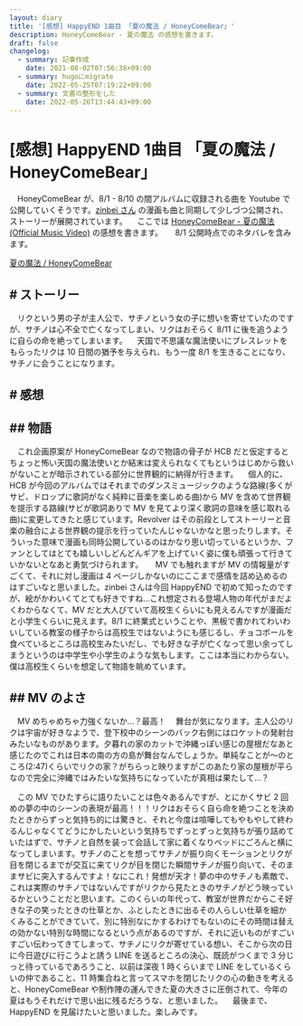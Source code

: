 ```yaml
---
layout: diary
title: '[感想] HappyEND 1曲目 「夏の魔法 / HoneyComeBear」'
description: HoneyComeBear - 夏の魔法 の感想を書きます。
draft: false
changelog:
  - summary: 記事作成
    date: 2021-08-02T07:56:38+09:00
  - summary: hugoにmigrate
    date: 2022-05-25T07:19:22+09:00
  - summary: 文書の整形をした
    date: 2022-05-26T13:44:43+09:00
---
```


# [感想] HappyEND 1曲目 「夏の魔法 / HoneyComeBear」

　HoneyComeBear が、8/1 - 8/10 の間アルバムに収録される曲を Youtube で公開していくそうです。[zinbei さん](https://twitter.com/tz036) の漫画も曲と同期して少しづつ公開され、ストーリーが展開されています。
　ここでは [HoneyComeBear - 夏の魔法 (Official Music Video)](https://youtu.be/wZAQvJmf1ps) の感想を書きます。
　 8/1 公開時点でのネタバレを含みます。

[夏の魔法 / HoneyComeBear](https://youtu.be/wZAQvJmf1ps)

## # ストーリー

　リクという男の子が主人公で、サチノという女の子に想いを寄せていたのですが、サチノは心不全で亡くなってしまい、リクはおそらく 8/11 に後を追うように自らの命を絶ってしまいます。
　天国で不思議な魔法使いにブレスレットをもらったリクは 10 日間の猶予を与えられ、もう一度 8/1 を生きることになり、サチノに会うことになります。

## # 感想

## ## 物語

　これ企画原案が HoneyComeBear なので物語の骨子が HCB だと仮定するとちょっと怖い天国の魔法使いとか結末は変えられなくてもというはじめから救いがないことが暗示されている部分に世界観的に納得が行きます。
　個人的に、HCB が今回のアルバムではそれまでのダンスミュージックのような路線(多くがサビ、ドロップに歌詞がなく純粋に音楽を楽しめる曲)から MV を含めて世界観を提示する路線(サビが歌詞ありで MV を見てより深く歌詞の意味を感じ取れる曲)に変更してきたと感じています。Revolver はその前段としてストーリーと音楽の融合による世界観の提示を行っていたんじゃないかなと思ったりします。そういった意味で漫画も同時公開しているのはかなり思い切っているというか、ファンとしてはとても嬉しいしどんどんギアを上げていく姿に僕も頑張って行きていかないとなあと勇気づけられます。
　 MV でも触れますが MV の情報量がすごくて、それに対し漫画は 4 ページしかないのにここまで感情を詰め込めるのはすごいなと思いました。zinbei さんは今回 HappyEND で初めて知ったのですが、絵がかわいくてとても好きですね...これ想定される登場人物の年代がまだよくわからなくて、MV だと大人びていて高校生くらいにも見えるんですが漫画だと小学生くらいに見えます。8/1 に終業式ということや、黒板で書かれてわいわいしている教室の様子からは高校生ではないようにも感じるし、チョコボールを食べているところは高校生みたいだし、でも好きな子が亡くなって思い余ってしまうというのは中学生や小学生のような気もします。ここは本当にわからない。僕は高校生くらいを想定して物語を眺めています。

## ## MV のよさ

　MV めちゃめちゃ力強くないか...？最高！
　舞台が気になります。主人公のリクは宇宙が好きなようで、登下校中のシーンのバック右側にはロケットの発射台みたいなものがあります。夕暮れの家のカットで沖縄っぽい感じの屋根だなあと感じたのでこれは日本の南の方の島が舞台なんでしょうか。単純なことが〜のところ(2:47)くらいでリクの家？がちらっと映りますがこのあたり家の屋根が平らなので完全に沖縄ではみたいな気持ちになっていたが真相は果たして...？

　この MV でひたすらに語りたいことは色々あるんですが、とにかくサビ 2 回めの夢の中のシーンの表現が最高！！！リクはおそらく自ら命を絶つことを決めたときからずっと気持ち的には驚きと、それと今度は喧嘩してもやもやして終わるんじゃなくてどうにかしたいという気持ちでずっとずっと気持ちが張り詰めていたはずで、サチノと自然を装って会話して家に着くなりベッドにごろんと横になってしまいます。サチノのことを想ってサチノが振り向くモーションとリクが目を閉じるまでが交互に来てリクが目を閉じた瞬間サチノが振り向いて、そのままサビに突入するんですよ！なにこれ！発想が天才！夢の中のサチノも素敵で、これは実際のサチノではないんですがリクから見たときのサチノがどう映っているかということだと思います。このくらいの年代って、教室が世界だからこそ好きな子の笑ったときの仕草とか、ふとしたときに出るその人らしい仕草を細かくみることができていて、別に特別なにかするわけでもないのにその時間は替えの効かない特別な時間になるという点があるのですが、それに近いものがすごいすごい伝わってきてしまって、サチノにリクが寄せている想い、そこから次の日に今日遊びに行こうよと誘う LINE を送るところの決心、既読がつくまで 3 分じっと待っているであろうこと、以前は深夜 1 時くらいまで LINE をしているくらいの仲であること、11 時集合ねと言ってスマホを閉じたリクの心の動きを考えると、HoneyComeBear や制作陣の運んできた夏の大きさに圧倒されて、今年の夏はもうそれだけで思い出に残るだろうな、と思いました。
　最後まで、HappyEND を見届けたいと思いました。楽しみです。
